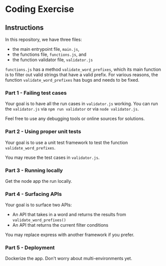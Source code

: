 # Coding Exercise

## Instructions
In this repository, we have three files:
* the main entrypoint file, `main.js`,
* the functions file, `functions.js`, and
* the function validator file, `validator.js`

`functions.js` has a method `validate_word_prefixes`, which its main function is to filter out valid strings that have 
a valid prefix. For various reasons, the function `validate_word_prefixes` has bugs and needs to be fixed.

### Part 1 - Failing test cases
Your goal is to have all the run cases in `validator.js` working. You can run the `validator.js` via 
`npm run validator` or via `node validator.js`.

Feel free to use any debugging tools or online sources for solutions.

### Part 2 - Using proper unit tests
Your goal is to use a unit test framework to test the function `validate_word_prefixes`. 

You may reuse the test cases in `validator.js`.

### Part 3 - Running locally
Get the node app the run locally. 

### Part 4 - Surfacing APIs
Your goal is to surface two APIs:
* An API that takes in a word and returns the results from `validate_word_prefixes()`
* An API that returns the current filter conditions

You may replace express with another framework if you prefer.

### Part 5 - Deployment 
Dockerize the app. Don't worry about multi-environments yet.
